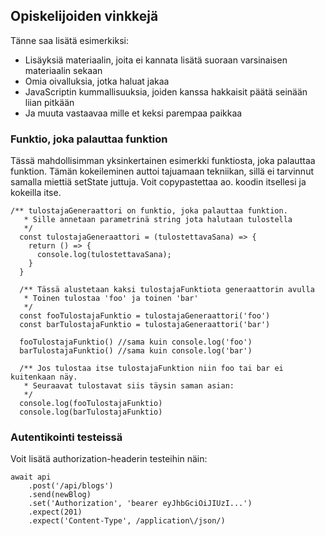 ## Opiskelijoiden vinkkejä

Tänne saa lisätä esimerkiksi:
* Lisäyksiä materiaalin, joita ei kannata lisätä suoraan varsinaisen materiaalin sekaan
* Omia oivalluksia, jotka haluat jakaa
* JavaScriptin kummallisuuksia, joiden kanssa hakkaisit päätä seinään liian pitkään
* Ja muuta vastaavaa mille et keksi parempaa paikkaa

### Funktio, joka palauttaa funktion

Tässä mahdollisimman yksinkertainen esimerkki funktiosta, joka palauttaa funktion. Tämän kokeileminen auttoi tajuamaan tekniikan, sillä ei tarvinnut samalla miettiä setState juttuja. Voit copypastettaa ao. koodin itsellesi ja kokeilla itse.

```
/** tulostajaGeneraattori on funktio, joka palauttaa funktion.
   * Sille annetaan parametrinä string jota halutaan tulostella
   */
  const tulostajaGeneraattori = (tulostettavaSana) => {
    return () => {
      console.log(tulostettavaSana);
    }
  }

  /** Tässä alustetaan kaksi tulostajaFunktiota generaattorin avulla
   * Toinen tulostaa 'foo' ja toinen 'bar'
   */
  const fooTulostajaFunktio = tulostajaGeneraattori('foo')
  const barTulostajaFunktio = tulostajaGeneraattori('bar')

  fooTulostajaFunktio() //sama kuin console.log('foo')
  barTulostajaFunktio() //sama kuin console.log('bar')

  /** Jos tulostaa itse tulostajaFunktion niin foo tai bar ei kuitenkaan näy.
   * Seuraavat tulostavat siis täysin saman asian:
   */
  console.log(fooTulostajaFunktio)
  console.log(barTulostajaFunktio)
  ```
  
### Autentikointi testeissä
  
Voit lisätä authorization-headerin testeihin näin:
  
```
await api
    .post('/api/blogs')
    .send(newBlog)
    .set('Authorization', 'bearer eyJhbGciOiJIUzI...')
    .expect(201)
    .expect('Content-Type', /application\/json/)
```

